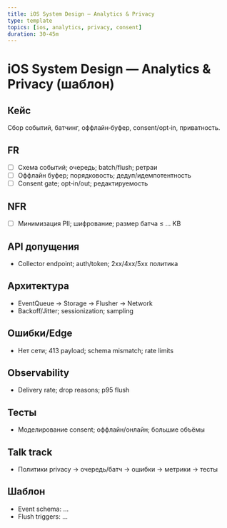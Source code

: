 ```yaml
---
title: iOS System Design — Analytics & Privacy
type: template
topics: [ios, analytics, privacy, consent]
duration: 30-45m
---
```


# iOS System Design — Analytics & Privacy (шаблон)

## Кейс
Сбор событий, батчинг, оффлайн‑буфер, consent/opt‑in, приватность.

## FR
- [ ] Схема событий; очередь; batch/flush; ретраи
- [ ] Оффлайн буфер; порядковость; дедуп/идемпотентность
- [ ] Consent gate; opt‑in/out; редактируемость

## NFR
- [ ] Минимизация PII; шифрование; размер батча ≤ … KB

## API допущения
- Collector endpoint; auth/token; 2xx/4xx/5xx политика

## Архитектура
- EventQueue → Storage → Flusher → Network
- Backoff/Jitter; sessionization; sampling

## Ошибки/Edge
- Нет сети; 413 payload; schema mismatch; rate limits

## Observability
- Delivery rate; drop reasons; p95 flush

## Тесты
- Моделирование consent; оффлайн/онлайн; большие объёмы

## Talk track
- Политики privacy → очередь/батч → ошибки → метрики → тесты

## Шаблон
- Event schema: …
- Flush triggers: …

